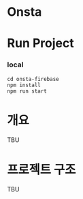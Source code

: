 # Onsta

# Run Project

### local

```
cd onsta-firebase
npm install
npm run start
```

# 개요

TBU

# 프로젝트 구조

TBU

